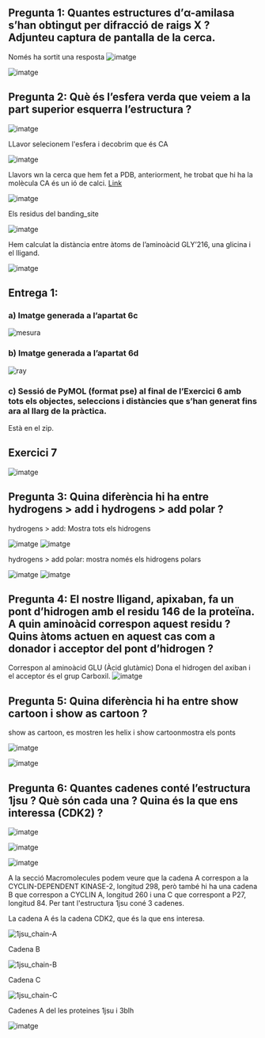 ## Pregunta 1: Quantes estructures d’α-amilasa s’han obtingut per difracció de raigs X ? Adjunteu captura de pantalla de la cerca.

Només ha sortit una resposta
![imatge](https://github.com/mmonpeat/Python/assets/115364869/f62b8e95-f093-4632-a964-8aa36f672308)

![imatge](https://github.com/mmonpeat/Python/assets/115364869/a944b5c2-2b45-433d-8d6e-e1b3e57d8f86)

## Pregunta 2: Què és l’esfera verda que veiem a la part superior esquerra l’estructura ?

![imatge](https://github.com/mmonpeat/Python/assets/115364869/e75f928a-6929-405b-ac1b-c3003a518c73)

LLavor selecionem l'esfera i decobrim que és CA

![imatge](https://github.com/mmonpeat/Python/assets/115364869/60547287-63a6-44b5-858a-da03eef5b124)

Llavors wn la cerca que hem fet a PDB, anteriorment, he trobat que hi ha la molècula CA és un ió de calci. [Link](https://www.rcsb.org/structure/2P16)

![imatge](https://github.com/mmonpeat/Python/assets/115364869/73a9973b-8e21-4bf7-bc8c-afef869f513a)

Els residus del banding_site

![imatge](https://github.com/mmonpeat/Python/assets/115364869/6e4b5eff-a4e3-4ae3-b65c-8f480ea3c4a5)

Hem calculat la distància entre àtoms de l’aminoàcid GLY’216, una glicina i el
lligand.

![imatge](https://github.com/mmonpeat/Python/assets/115364869/4083c4d5-acc0-42b9-a359-1a7fa261cb46)

## Entrega 1:
### a) Imatge generada a l’apartat 6c

![mesura](https://github.com/mmonpeat/Python/assets/115364869/0d268070-97be-48ca-9b2b-af461ca0c962)

### b) Imatge generada a l’apartat 6d

![ray](https://github.com/mmonpeat/Python/assets/115364869/c4c04197-212f-45cc-8ab7-e38c1d59ed16)

### c) Sessió de PyMOL (format pse) al final de l’Exercici 6 amb tots els objectes, seleccions i distàncies que s’han generat fins ara al llarg de la pràctica.

Està en el zip.


## Exercici 7

![imatge](https://github.com/mmonpeat/Python/assets/115364869/df55104c-269f-45d2-8733-dc34cd14c866)

## Pregunta 3: Quina diferència hi ha entre hydrogens > add i hydrogens > add polar ?

hydrogens > add: Mostra tots els hidrogens

![imatge](https://github.com/mmonpeat/Python/assets/115364869/41552121-e348-4483-9069-53d0a6436088)
![imatge](https://github.com/mmonpeat/Python/assets/115364869/44fb8880-40e3-4a13-b75f-d36814bf2e0e)


hydrogens > add polar: mostra només els hidrogens polars

![imatge](https://github.com/mmonpeat/Python/assets/115364869/5e4069ee-3f06-42d2-92bc-108fce1a170a)
![imatge](https://github.com/mmonpeat/Python/assets/115364869/584d3cbf-8da1-4006-be1e-84ee01365ac1)


## Pregunta 4: El nostre lligand, apixaban, fa un pont d’hidrogen amb el residu 146 de la proteïna. A quin aminoàcid correspon aquest residu ? Quins àtoms actuen en aquest cas com a donador i acceptor del pont d’hidrogen ?

Correspon al aminoàcid GLU (Àcid glutàmic) Dona el hidrogen del axiban i el acceptor és el grup Carboxil.
![imatge](https://github.com/mmonpeat/Python/assets/115364869/b6af9916-b986-4334-975d-1499240f4e43)

## Pregunta 5: Quina diferència hi ha entre show cartoon i show as cartoon ?

show as cartoon, es mostren les helix i  show cartoonmostra els ponts

![imatge](https://github.com/mmonpeat/Python/assets/115364869/75b48a69-eaa9-490b-a9b5-ea8eeea11a6e)

![imatge](https://github.com/mmonpeat/Python/assets/115364869/c2678a4b-bf0b-4285-84fe-cf966f56f971)

## Pregunta 6: Quantes cadenes conté l’estructura 1jsu ? Què són cada una ? Quina és la que ens interessa (CDK2) ?

![imatge](https://github.com/mmonpeat/Python/assets/115364869/9e3ee1bc-dc86-4ff9-a7f5-c5148de669bc)

![imatge](https://github.com/mmonpeat/Python/assets/115364869/5af20461-0359-4f72-a561-6b00f74996b2)

![imatge](https://github.com/mmonpeat/Python/assets/115364869/7c946127-6396-4d60-8042-c6c903701934)


A la secció Macromolecules podem veure que la cadena A correspon a la CYCLIN-DEPENDENT KINASE-2, longitud 298, però també hi ha una cadena B que correspon a CYCLIN A, longitud 260 i una C que correspont a P27, longitud 84. Per tant l'estructura 1jsu coné 3 cadenes.

La cadena A és la cadena CDK2, que és la que ens interesa.

![1jsu_chain-A](https://github.com/mmonpeat/Python/assets/115364869/0cae0095-d727-468d-9fa7-af05f1acca5b)

Cadena B

![1jsu_chain-B](https://github.com/mmonpeat/Python/assets/115364869/d5a723db-6ab2-4416-a4be-d580186f5a20)

Cadena C

![1jsu_chain-C](https://github.com/mmonpeat/Python/assets/115364869/35a5894e-5ff4-4440-82bf-ec575c8f3b84)


Cadenes A del les proteines 1jsu i 3blh

![imatge](https://github.com/mmonpeat/Python/assets/115364869/5aafc2bc-b0ca-4ef2-ab1e-7e0fee06f679)
